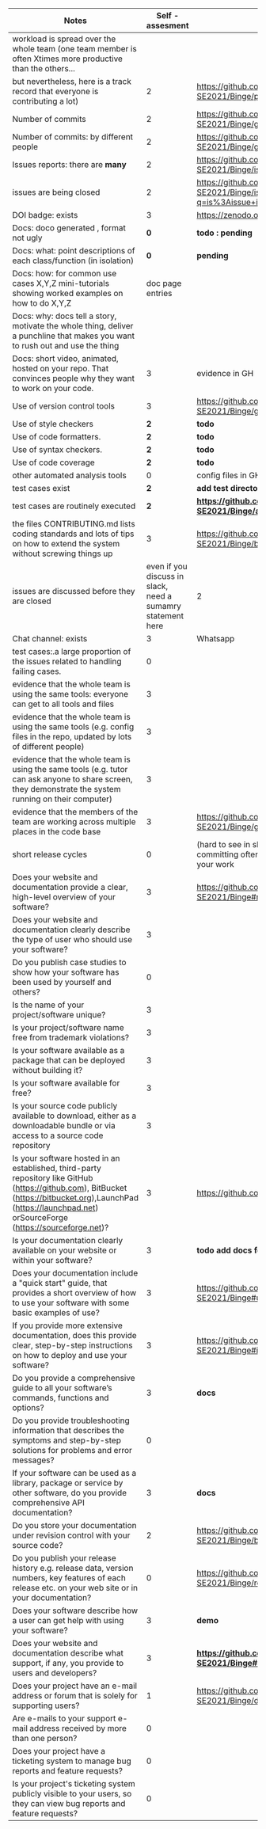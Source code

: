 
| Notes|Self - assesment |evidence|
|-----|---------|-----------------|
|workload is spread over the whole team (one team member is often Xtimes more productive than the others... 
but nevertheless, here is a track record that everyone is contributing a lot)| 2 | https://github.com/NCSU-Group7-SE2021/Binge/pulse |
| Number of commits| 2 | https://github.com/NCSU-Group7-SE2021/Binge/graphs/commit-activity |
| Number of commits: by different people| 2 | https://github.com/NCSU-Group7-SE2021/Binge/graphs/contributors |
| Issues reports: there are **many**| 2 | https://github.com/NCSU-Group7-SE2021/Binge/issues | 
|  issues are being  closed| 2 | https://github.com/NCSU-Group7-SE2021/Binge/issues?q=is%3Aissue+is%3Aclosed |
| DOI badge: exists | 3 | https://zenodo.org/record/5528814#.YVT_d2Zue3I |
|Docs: doco generated , format not ugly | **0** | **todo : pending**|
|Docs: what: point descriptions of each class/function (in isolation) | **0** | **pending** |
|Docs: how: for common use cases X,Y,Z mini-tutorials showing worked examples on how to do X,Y,Z|doc page entries|
|Docs: why: docs tell a story, motivate the whole thing, deliver a punchline that makes you want to rush out and use the thing|
|Docs: short video, animated, hosted on your repo. That convinces people why they want to work on your code.| 3 | evidence in GH |
| Use of version control tools| 3 | https://github.com/NCSU-Group7-SE2021/Binge/graphs/traffic |
|Use of  style checkers | **2** | **todo** |
| Use of code  formatters. | **2** | **todo**|
| Use of syntax checkers. | **2** | **todo**  |
| Use of code coverage | **2** | **todo** |
| other automated analysis tools| 0 | config files in GH|
| test cases exist | **2** | **add test directory folder** |
| test cases are routinely executed | **2** | **https://github.com/NCSU-Group7-SE2021/Binge/actions**|
| the files CONTRIBUTING.md lists coding standards and lots of tips on how to extend the system without screwing things up| 3 | https://github.com/NCSU-Group7-SE2021/Binge/blob/main/CONTRIBUTING.md |
| issues are discussed before they are closed | even if you discuss in slack, need a sumamry statement here| 2 | **todo**|
| Chat channel: exists| 3 | Whatsapp |
| test cases:.a large proportion of the issues related to handling failing cases.| 0 | |
| evidence that the whole team is using the same tools: everyone can get to all tools and files| 3 | |
| evidence that the whole team is using the same tools (e.g. config files in the repo, updated by lots of different people)| 3 | |
| evidence that the whole team is using the same tools (e.g. tutor can ask anyone to share screen, they demonstrate the system running on their computer)| 3 | |
| evidence that the members of the team are working across multiple places in the code base| 3 | https://github.com/NCSU-Group7-SE2021/Binge/graphs/contributors |
|short release cycles | 0 | (hard to see in short projects) project members are committing often enough so that everyone can get your work|
Does your website and documentation provide a clear, high-level overview of your software? | 3 | https://github.com/NCSU-Group7-SE2021/Binge#readme |		
Does your website and documentation clearly describe the type of user who should use your software? | 3 | 		
Do you publish case studies to show how your software has been used by yourself and others? | 0 |		
Is the name of your project/software unique? | 3 |	
Is your project/software name free from trademark violations? | 3 |	
Is your software available as a package that can be deployed without building it? | 3 |
Is your software available for free? | 3 | |	
Is your source code publicly available to download, either as a downloadable bundle or via access to a source code repository | 3 | |
Is your software hosted in an established, third-party repository like GitHub (https://github.com), BitBucket (https://bitbucket.org),LaunchPad (https://launchpad.net) orSourceForge (https://sourceforge.net)? | 3 | https://github.com/NCSU-Group7-SE2021/Binge |
Is your documentation clearly available on your website or within your software? | 3 | **todo add docs folder link** |		
Does your documentation include a "quick start" guide, that provides a short overview of how to use your software with some basic examples of use? | 3 | https://github.com/NCSU-Group7-SE2021/Binge#usage	|	
If you provide more extensive documentation, does this provide clear, step-by-step instructions on how to deploy and use your software? | 3 | https://github.com/NCSU-Group7-SE2021/Binge#installation |	
Do you provide a comprehensive guide to all your software’s commands, functions and options? | 3 | **docs** |
Do you provide troubleshooting information that describes the symptoms and step-by-step solutions for problems and error messages? | 0 |
If your software can be used as a library, package or service by other software, do you provide comprehensive API documentation? | 3 |**docs** |		
Do you store your documentation under revision control with your source code? | 2 | https://github.com/NCSU-Group7-SE2021/Binge/blob/main/client/README.md |		
Do you publish your release history e.g. release data, version numbers, key features of each release etc. on your web site or in your documentation? | 0 | https://github.com/NCSU-Group7-SE2021/Binge/releases |		
Does your software describe how a user can get help with using your software? | 3 | **demo**		
Does your website and documentation describe what support, if any, you provide to users and developers? | 3 | **https://github.com/NCSU-Group7-SE2021/Binge#readme** |		
Does your project have an e-mail address or forum that is solely for supporting users? | 1 | https://github.com/NCSU-Group7-SE2021/Binge/discussions |
Are e-mails to your support e-mail address received by more than one person? | 0 | 		
Does your project have a ticketing system to manage bug reports and feature requests? | 0 |
Is your project's ticketing system publicly visible to your users, so they can view bug reports and feature requests? | 0 |
